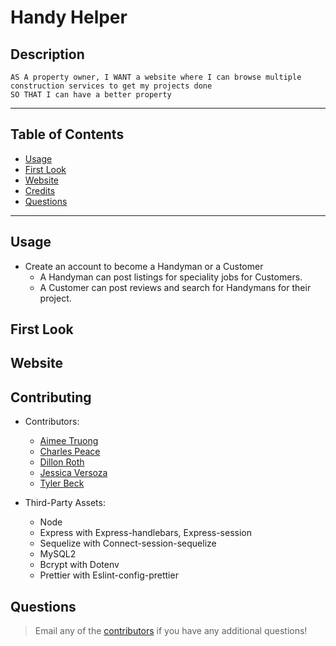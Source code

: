 
# Handy Helper


## Description
    AS A property owner, I WANT a website where I can browse multiple construction services to get my projects done
    SO THAT I can have a better property

---

## Table of Contents
- [Usage](#usage)
- [First Look](#first-look)
- [Website](#heroku-link)
- [Credits](#contributing)
- [Questions](#questions)

---


## Usage
- Create an account to become a Handyman or a Customer
    - A Handyman can post listings for speciality jobs for Customers.
    - A Customer can post reviews and search for Handymans for their project.


## First Look


## Website



## Contributing
- Contributors:
    - [Aimee Truong](https://github.com/aimtruong)
    - [Charles Peace](https://github.com/charlespeace)
    - [Dillon Roth](https://github.com/Droth2)
    - [Jessica Versoza](https://github.com/AngerOverApathy)
    - [Tyler Beck](https://github.com/tybeck7)


- Third-Party Assets:
    - Node
    - Express with Express-handlebars, Express-session
    - Sequelize with Connect-session-sequelize
    - MySQL2
    - Bcrypt with Dotenv
    - Prettier with Eslint-config-prettier


## Questions
>Email any of the [contributors](#contributing) if you have any additional questions!

    
